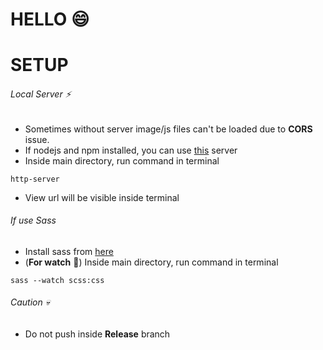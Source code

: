 # HELLO :smile:
# SETUP
###### Local Server :zap:
- Sometimes without server image/js files can't be loaded due to **CORS** issue.
- If nodejs and npm installed, you can use [this](https://www.npmjs.com/package/http-server) server
- Inside main directory, run command in terminal
```
http-server
```
- View url will be visible inside terminal

###### If use Sass
- Install sass from [here](https://sass-lang.com/install)
- (**For watch** :eyes:) Inside main directory, run command in terminal
```
sass --watch scss:css
```

###### Caution :skull:
- Do not push inside **Release** branch